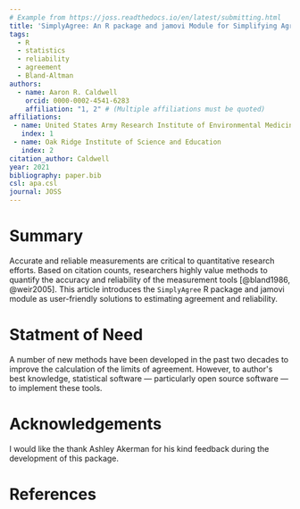 ```yaml
---
# Example from https://joss.readthedocs.io/en/latest/submitting.html
title: 'SimplyAgree: An R package and jamovi Module for Simplifying Agreement and Reliability Analyses'
tags:
  - R
  - statistics
  - reliability
  - agreement
  - Bland-Altman
authors:
  - name: Aaron R. Caldwell
    orcid: 0000-0002-4541-6283
    affiliation: "1, 2" # (Multiple affiliations must be quoted)
affiliations:
 - name: United States Army Research Institute of Environmental Medicine
   index: 1
 - name: Oak Ridge Institute of Science and Education
   index: 2
citation_author: Caldwell
year: 2021
bibliography: paper.bib
csl: apa.csl
journal: JOSS
---
```


# Summary

Accurate and reliable measurements are critical to quantitative research efforts. Based on citation counts, researchers highly value methods to quantify the accuracy and reliability of the measurement tools [@bland1986, @weir2005]. This article introduces the `SimplyAgree` R package and jamovi module as user-friendly solutions to estimating agreement and reliability.

# Statment of Need

A number of new methods have been developed in the past two decades to improve the calculation of the limits of agreement.  However, to author's best knowledge, statistical software &mdash; particularly open source software &mdash; to implement these tools.

# Acknowledgements

I would like the thank Ashley Akerman for his kind feedback during the development of this package.

# References
